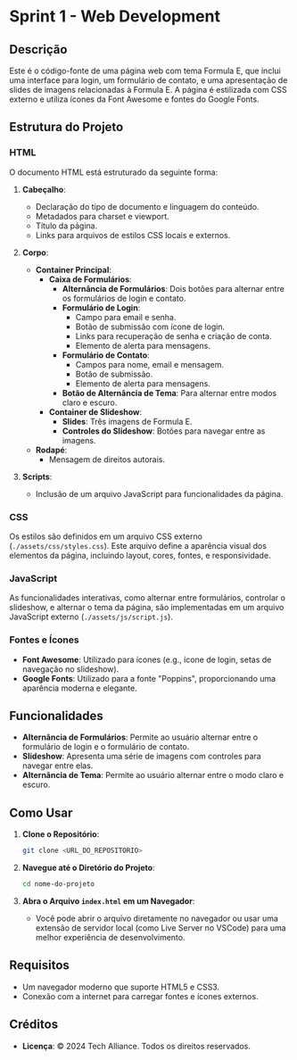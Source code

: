 # Sprint 1 - Web Development 

## Descrição
Este é o código-fonte de uma página web com tema Formula E, que inclui uma interface para login, um formulário de contato, e uma apresentação de slides de imagens relacionadas à Formula E. A página é estilizada com CSS externo e utiliza ícones da Font Awesome e fontes do Google Fonts.

## Estrutura do Projeto

### HTML
O documento HTML está estruturado da seguinte forma:

1. **Cabeçalho**:
    - Declaração do tipo de documento e linguagem do conteúdo.
    - Metadados para charset e viewport.
    - Título da página.
    - Links para arquivos de estilos CSS locais e externos.

2. **Corpo**:
    - **Container Principal**:
        - **Caixa de Formulários**:
            - **Alternância de Formulários**: Dois botões para alternar entre os formulários de login e contato.
            - **Formulário de Login**:
                - Campo para email e senha.
                - Botão de submissão com ícone de login.
                - Links para recuperação de senha e criação de conta.
                - Elemento de alerta para mensagens.
            - **Formulário de Contato**:
                - Campos para nome, email e mensagem.
                - Botão de submissão.
                - Elemento de alerta para mensagens.
            - **Botão de Alternância de Tema**: Para alternar entre modos claro e escuro.
        - **Container de Slideshow**:
            - **Slides**: Três imagens de Formula E.
            - **Controles do Slideshow**: Botões para navegar entre as imagens.
    - **Rodapé**:
        - Mensagem de direitos autorais.

3. **Scripts**:
    - Inclusão de um arquivo JavaScript para funcionalidades da página.

### CSS
Os estilos são definidos em um arquivo CSS externo (`./assets/css/styles.css`). Este arquivo define a aparência visual dos elementos da página, incluindo layout, cores, fontes, e responsividade.

### JavaScript
As funcionalidades interativas, como alternar entre formulários, controlar o slideshow, e alternar o tema da página, são implementadas em um arquivo JavaScript externo (`./assets/js/script.js`).

### Fontes e Ícones
- **Font Awesome**: Utilizado para ícones (e.g., ícone de login, setas de navegação no slideshow).
- **Google Fonts**: Utilizado para a fonte "Poppins", proporcionando uma aparência moderna e elegante.

## Funcionalidades
- **Alternância de Formulários**: Permite ao usuário alternar entre o formulário de login e o formulário de contato.
- **Slideshow**: Apresenta uma série de imagens com controles para navegar entre elas.
- **Alternância de Tema**: Permite ao usuário alternar entre o modo claro e escuro.

## Como Usar
1. **Clone o Repositório**:
    ```bash
    git clone <URL_DO_REPOSITORIO>
    ```
    
2. **Navegue até o Diretório do Projeto**:
    ```bash
    cd nome-do-projeto
    ```

3. **Abra o Arquivo `index.html` em um Navegador**:
    - Você pode abrir o arquivo diretamente no navegador ou usar uma extensão de servidor local (como Live Server no VSCode) para uma melhor experiência de desenvolvimento.

## Requisitos
- Um navegador moderno que suporte HTML5 e CSS3.
- Conexão com a internet para carregar fontes e ícones externos.

## Créditos
- **Licença**: © 2024 Tech Alliance. Todos os direitos reservados.
